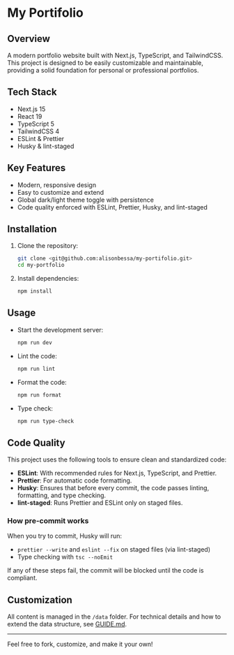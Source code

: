 # My Portifolio

## Overview

A modern portfolio website built with Next.js, TypeScript, and TailwindCSS. This project is designed to be easily customizable and maintainable, providing a solid foundation for personal or professional portfolios.

## Tech Stack

- Next.js 15
- React 19
- TypeScript 5
- TailwindCSS 4
- ESLint & Prettier
- Husky & lint-staged

## Key Features

- Modern, responsive design
- Easy to customize and extend
- Global dark/light theme toggle with persistence
- Code quality enforced with ESLint, Prettier, Husky, and lint-staged

## Installation

1. Clone the repository:
   ```sh
   git clone <git@github.com:alisonbessa/my-portifolio.git>
   cd my-portfolio
   ```
2. Install dependencies:
   ```sh
   npm install
   ```

## Usage

- Start the development server:
  ```sh
  npm run dev
  ```
- Lint the code:
  ```sh
  npm run lint
  ```
- Format the code:
  ```sh
  npm run format
  ```
- Type check:
  ```sh
  npm run type-check
  ```

## Code Quality

This project uses the following tools to ensure clean and standardized code:

- **ESLint**: With recommended rules for Next.js, TypeScript, and Prettier.
- **Prettier**: For automatic code formatting.
- **Husky**: Ensures that before every commit, the code passes linting, formatting, and type checking.
- **lint-staged**: Runs Prettier and ESLint only on staged files.

### How pre-commit works

When you try to commit, Husky will run:

- `prettier --write` and `eslint --fix` on staged files (via lint-staged)
- Type checking with `tsc --noEmit`

If any of these steps fail, the commit will be blocked until the code is compliant.

## Customization

All content is managed in the `/data` folder. For technical details and how to extend the data structure, see [GUIDE.md](./GUIDE.md).

---

Feel free to fork, customize, and make it your own!
